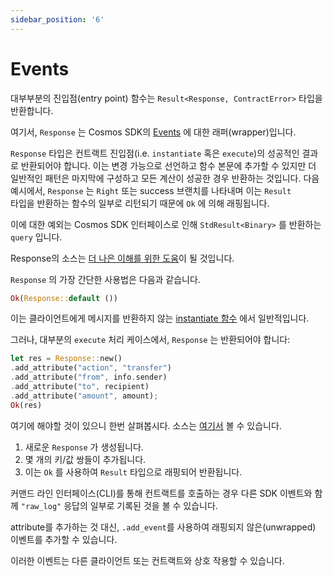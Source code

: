 ```yaml
---
sidebar_position: '6'
---
```


# Events

대부부분의 진입점(entry point) 함수는 `Result<Response, ContractError>` 타입을 반환합니다.

여기서, `Response` 는 Cosmos SDK의 [Events](https://docs.cosmos.network/v0.42/core/events.html) 에 대한 래퍼(wrapper)입니다.

`Response` 타입은 컨트랙트 진입점(i.e. `instantiate` 혹은 `execute`)의 성공적인 결과로 반환되어야 합니다. 이는 변경 가능으로 선언하고 함수 본문에 추가할 수 있지만 더 일반적인 패턴은 마지막에 구성하고 모든 계산이 성공한 경우 반환하는 것입니다. 다음 예시에서, `Response` 는 <code>Right</code> 또는 success 브랜치를 나타내며 이는  `Result` <br>타입을 반환하는 함수의 일부로 리턴되기 때문에 `Ok` 에 의해 래핑됩니다.

이에 대한 예외는 Cosmos SDK 인터페이스로 인해 `StdResult<Binary>` 를 반환하는 `query` 입니다.

Response의 소스는 [더 나은 이해를 위한 도움](https://github.com/CosmWasm/cosmwasm/blob/main/packages/std/src/results/response.rs#L65)이 될 것입니다.

`Response` 의 가장 간단한 사용법은 다음과 같습니다.

```rust
Ok(Response::default ())
```

이는 클라이언트에게 메시지를 반환하지 않는 [instantiate 함수](https://github.com/CosmWasm/cw-plus/blob/main/contracts/cw20-base/src/contract.rs#L151) 에서 일반적입니다.

그러나, 대부분의 `execute` 처리 케이스에서, `Response` 는 반환되어야 합니다:

```rust
let res = Response::new()
.add_attribute("action", "transfer")
.add_attribute("from", info.sender)
.add_attribute("to", recipient)
.add_attribute("amount", amount);
Ok(res)
```

여기에 해야할 것이 있으니 한번 살펴봅시다. 소스는 [여기서](https://github.com/CosmWasm/cw-plus/blob/main/contracts/cw20-base/src/contract.rs#L239) 볼 수 있습니다.

1. 새로운 `Response` 가 생성됩니다.
2. 몇 개의 키/값 쌍들이 추가됩니다.
3. 이는 `Ok` 를 사용하여 `Result` 타입으로 래핑되어 반환됩니다.

커맨드 라인 인터페이스(CLI)를 통해 컨트랙트를 호출하는 경우 다른 SDK 이벤트와 함께 `"raw_log"` 응답의 일부로 기록된 것을 볼 수 있습니다.

attribute를 추가하는 것 대신, `.add_event`를 사용하여 래핑되지 않은(unwrapped) 이벤트를 추가할 수 있습니다.

이러한 이벤트는 다른 클라이언트 또는 컨트랙트와 상호 작용할 수 있습니다.
